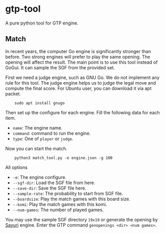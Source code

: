 # gtp-tool

A pure python tool for GTP engine.

## Match

In recent years, the computer Go engine is significantly stronger than before. Two strong engines will prefer to play the same opening. The opening will affect the result. The main point is to use this tool instead of GoGui. It can sample the SGF from the provided set.

First we need a judge engine, such as GNU Go. We do not implement any rule for this tool. The judge engine helps us to judge the legal move and compute the final score. For Ubuntu user, you can download it via apt packet.

```
    sudo apt install gnugo
```

Then set up the configure for each engine. Fill the following data for each item.

* ```name```: The engine name.
* ```command```: command to run the engine.
* ```type```: One of ```player``` or ```judge```.

Now you can start the match.

```
    python3 match_tool.py -e engine.json -g 100
```

All options

* ```-e```: The engine configure.
* ```--sgf-dir```: Load the SGF file from here.
* ```--save-dir```: Save the SGF file here.
* ```--sample-rate```: The probability to start from SGF file.
* ```--boardsize```: Play the match games with this board size.
* ```--komi```: Play the match games with this komi.
* ```--num-games```: The number of played games.

You may use the sample SGF directory ```19x19``` or generate the opening by [Sayuri](https://github.com/CGLemon/Sayuri) engine. Enter the GTP command ```genopenings <dir> <num games>```.
